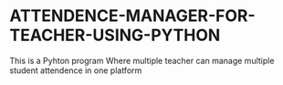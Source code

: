 # ATTENDENCE-MANAGER-FOR-TEACHER-USING-PYTHON
This is a Pyhton program Where multiple teacher can manage multiple student attendence in one platform
